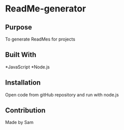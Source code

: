 # ReadMe-generator

## Purpose 
To generate ReadMes for projects

## Built With
*JavaScript
*Node.js

## Installation
Open code from gitHub repository and run with node.js

## Contribution
Made by Sam
